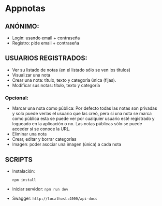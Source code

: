 # Appnotas

## ANÓNIMO:
- Login: usando email + contraseña
- Registro: pide email + contraseña

## USUARIOS REGISTRADOS:
- Ver su listado de notas (en el listado sólo se ven los títulos)
- Visualizar una nota
- Crear una nota: título, texto y categoría única (fijas).
- Modificar sus notas: título, texto y categoría

### Opcional:
- Marcar una nota como pública:
Por defecto todas las notas son privadas y solo puede verlas el usuario que las creó, pero sí una nota se marca como pública esta se puede ver por 
cualquier usuario esté registrado y logueado en la aplicación o no. Las notas 
públicas sólo se puede acceder si se conoce la URL.
- Eliminar una nota
- Crear, editar y borrar categorías
- Imagen: poder asociar una imagen (única) a cada nota

## SCRIPTS

- Instalación:


    ``` npm install ```

- Iniciar servidor:
    ```npm run dev ```

- Swagger:
    ``` http://localhost:4000/api-docs ```
